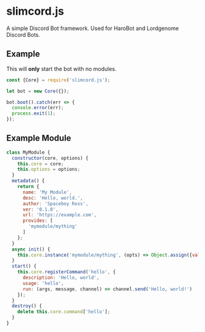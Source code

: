 # slimcord.js

A simple Discord Bot framework. Used for HaroBot and Lordgenome Discord Bots.

## Example
This will **only** start the bot with no modules.
```js
const {Core} = require('slimcord.js');

let bot = new Core({});

bot.boot().catch(err => {
  console.error(err);
  process.exit(1);
});
```

## Example Module
```js
class MyModule {
  constructor(core, options) {
    this.core = core;
    this.options = options;
  }
  metadata() {
    return {
      name: 'My Module',
      desc: 'Hello, world.',
      author: 'Spaceboy Ross',
      ver: '0.1.0',
      url: 'https://example.com',
      provides: [
        'mymodule/mything'
      ]
    };
  }
  async init() {
    this.core.instance('mymodule/mything', (opts) => Object.assign({val: 'Hello, world'}, opts));
  }
  start() {
    this.core.registerCommand('hello', {
      description: 'Hello, world',
      usage: 'hello',
      run: (args, message, channel) => channel.send('Hello, world!')
    });
  }
  destroy() {
    delete this.core.command['hello'];
  }
}
```
